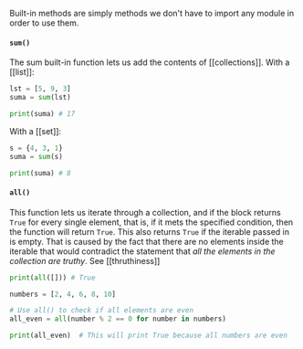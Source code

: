 Built-in methods are simply methods we don't have to import any module in order to use them. 

#### `sum()`
The sum built-in function lets us add the contents of  [[collections]]. With a [[list]]:
```python
lst = [5, 9, 3]
suma = sum(lst)

print(suma) # 17
```
With a [[set]]:

```python
s = {4, 3, 1}
suma = sum(s)

print(suma) # 8
```

#### `all()`
This function lets us iterate through a collection, and if the block returns `True` for every single element, that is, if it mets the specified condition, then the function will return `True`. This also returns `True` if the iterable passed in is empty. That is caused by the fact that there are no elements inside the iterable that would contradict the statement that _all the elements in the collection are truthy_. See [[thruthiness]]
```python
print(all([])) # True 
```

```python
numbers = [2, 4, 6, 8, 10]

# Use all() to check if all elements are even
all_even = all(number % 2 == 0 for number in numbers)

print(all_even)  # This will print True because all numbers are even

```
